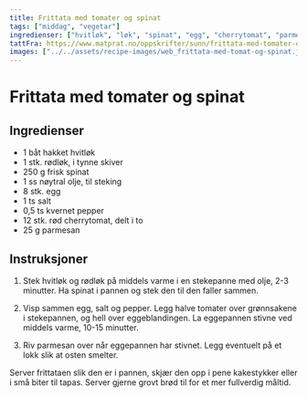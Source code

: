 ```yaml
---
title: Frittata med tomater og spinat
tags: ["middag", "vegetar"]
ingredienser: ["hvitløk", "løk", "spinat", "egg", "cherrytomat", "parmesan"]
tattFra: https://www.matprat.no/oppskrifter/sunn/frittata-med-tomater-og-spinat/
images: ["../../assets/recipe-images/web_frittata-med-tomat-og-spinat.jpg"]
---
```


# Frittata med tomater og spinat

## Ingredienser

- 1 båt hakket hvitløk
- 1 stk. rødløk, i tynne skiver
- 250 g frisk spinat
- 1 ss nøytral olje, til steking
- 8 stk. egg
- 1 ts salt
- 0,5 ts kvernet pepper
- 12 stk. rød cherrytomat, delt i to
- 25 g parmesan

## Instruksjoner

1. Stek hvitløk og rødløk på middels varme i en stekepanne med olje, 2-3 minutter. Ha spinat i pannen og stek den til den faller sammen.

2. Visp sammen egg, salt og pepper. Legg halve tomater over grønnsakene i stekepannen, og hell over eggeblandingen. La eggepannen stivne ved middels varme, 10-15 minutter.

3. Riv parmesan over når eggepannen har stivnet. Legg eventuelt på et lokk slik at osten smelter.

Server frittataen slik den er i pannen, skjær den opp i pene kakestykker eller i små biter til tapas. Server gjerne grovt brød til for et mer fullverdig måltid.
